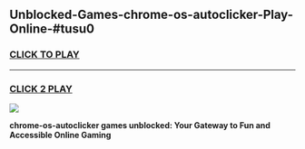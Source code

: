 
## Unblocked-Games-chrome-os-autoclicker-Play-Online-#tusu0
<h3>
<a href="https://premium.freeplayer.one?title=chrome-os-autoclicker&ref=24F">CLICK TO PLAY</a></h3>
<hr>

<h3>
<a href="https://premium.freeplayer.one?title=chrome-os-autoclicker&ref=24F">CLICK 2 PLAY</a>
  
</h3>

<a href="https://premium.freeplayer.one?title=chrome-os-autoclicker&ref=24F/"><img src="https://clearcache.store/games.png"></a>


**chrome-os-autoclicker games unblocked: Your Gateway to Fun and Accessible Online Gaming**

